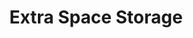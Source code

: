 ---
title: "Extra Space Storage"
url: /champaign/extra-space-storage-north-market-street/
shop: storage rental
---